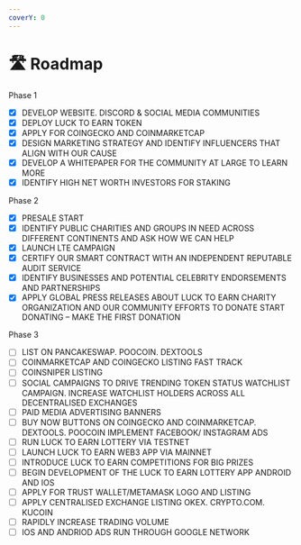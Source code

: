 ```yaml
---
coverY: 0
---
```


# 🛣 Roadmap

Phase 1

* [x] DEVELOP WEBSITE. DISCORD & SOCIAL MEDIA COMMUNITIES
* [x] DEPLOY LUCK TO EARN TOKEN
* [x] APPLY FOR COINGECKO AND COINMARKETCAP
* [x] DESIGN MARKETING STRATEGY AND IDENTIFY INFLUENCERS THAT ALIGN WITH OUR CAUSE
* [x] DEVELOP A WHITEPAPER FOR THE COMMUNITY AT LARGE TO LEARN MORE
* [x] IDENTIFY HIGH NET WORTH INVESTORS FOR STAKING

Phase 2

* [x] PRESALE START
* [x] IDENTIFY PUBLIC CHARITIES AND GROUPS IN NEED ACROSS DIFFERENT CONTINENTS AND ASK HOW WE CAN HELP
* [x] LAUNCH LTE CAMPAIGN
* [x] CERTIFY OUR SMART CONTRACT WITH AN INDEPENDENT REPUTABLE AUDIT SERVICE
* [x] IDENTIFY BUSINESSES AND POTENTIAL CELEBRITY ENDORSEMENTS AND PARTNERSHIPS
* [x] APPLY GLOBAL PRESS RELEASES ABOUT LUCK TO EARN CHARITY ORGANIZATION AND OUR COMMUNITY EFFORTS TO DONATE START DONATING – MAKE THE FIRST DONATION

Phase 3

* [ ] LIST ON PANCAKESWAP. POOCOIN. DEXTOOLS
* [ ] COINMARKETCAP AND COINGECKO LISTING FAST TRACK
* [ ] COINSNIPER LISTING
* [ ] SOCIAL CAMPAIGNS TO DRIVE TRENDING TOKEN STATUS WATCHLIST CAMPAIGN. INCREASE WATCHLIST HOLDERS ACROSS ALL DECENTRALISED EXCHANGES
* [ ] PAID MEDIA ADVERTISING BANNERS
* [ ] BUY NOW BUTTONS ON COINGECKO AND COINMARKETCAP. DEXTOOLS. POOCOIN IMPLEMENT FACEBOOK/ INSTAGRAM ADS
* [ ] RUN LUCK TO EARN LOTTERY VIA TESTNET
* [ ] LAUNCH LUCK TO EARN WEB3 APP VIA MAINNET
* [ ] INTRODUCE LUCK TO EARN COMPETITIONS FOR BIG PRIZES
* [ ] BEGIN DEVELOPMENT OF THE LUCK TO EARN LOTTERY APP ANDROID AND IOS
* [ ] APPLY FOR TRUST WALLET/METAMASK LOGO AND LISTING
* [ ] APPLY CENTRALISED EXCHANGE LISTING OKEX. CRYPTO.COM. KUCOIN
* [ ] RAPIDLY INCREASE TRADING VOLUME
* [ ] IOS AND ANDRIOD ADS RUN THROUGH GOOGLE NETWORK
